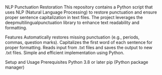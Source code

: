 NLP Punctuation Restoration
This repository contains a Python script that uses NLP (Natural Language Processing) to restore punctuation and ensure proper sentence capitalization in text files. The project leverages the deepmultilingualpunctuation library to enhance text readability and formatting.

Features
Automatically restores missing punctuation (e.g., periods, commas, question marks).
Capitalizes the first word of each sentence for proper formatting.
Reads input from .txt files and saves the output to new .txt files.
Simple and efficient implementation using Python.

Setup and Usage
Prerequisites
Python 3.8 or later
pip (Python package manager)
